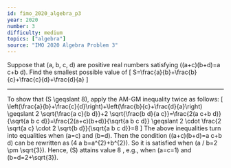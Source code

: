 ```yaml
---
id: fimo_2020_algebra_p3
year: 2020
number: 3
difficulty: medium
topics: ["algebra"]
source: "IMO 2020 Algebra Problem 3"
---
```


Suppose that \(a, b, c, d\) are positive real numbers satisfying \((a+c)(b+d)=a c+b d\). Find the smallest possible value of
\[
S=\frac{a}{b}+\frac{b}{c}+\frac{c}{d}+\frac{d}{a}
\]


---
To show that \(S \geqslant 8\), apply the AM-GM inequality twice as follows:
\[
\left(\frac{a}{b}+\frac{c}{d}\right)+\left(\frac{b}{c}+\frac{d}{a}\right) \geqslant 2 \sqrt{\frac{a c}{b d}}+2 \sqrt{\frac{b d}{a c}}=\frac{2(a c+b d)}{\sqrt{a b c d}}=\frac{2(a+c)(b+d)}{\sqrt{a b c d}} \geqslant 2 \cdot \frac{2 \sqrt{a c} \cdot 2 \sqrt{b d}}{\sqrt{a b c d}}=8
\]
The above inequalities turn into equalities when \(a=c\) and \(b=d\). Then the condition \((a+c)(b+d)=a c+b d\) can be rewritten as \(4 a b=a^{2}+b^{2}\). So it is satisfied when \(a / b=2 \pm \sqrt{3}\). Hence, \(S\) attains value 8 , e.g., when \(a=c=1\) and \(b=d=2+\sqrt{3}\).
